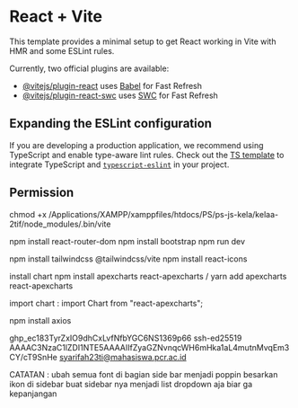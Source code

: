# React + Vite

This template provides a minimal setup to get React working in Vite with HMR and some ESLint rules.

Currently, two official plugins are available:

- [@vitejs/plugin-react](https://github.com/vitejs/vite-plugin-react/blob/main/packages/plugin-react/README.md) uses [Babel](https://babeljs.io/) for Fast Refresh
- [@vitejs/plugin-react-swc](https://github.com/vitejs/vite-plugin-react-swc) uses [SWC](https://swc.rs/) for Fast Refresh

## Expanding the ESLint configuration

If you are developing a production application, we recommend using TypeScript and enable type-aware lint rules. Check out the [TS template](https://github.com/vitejs/vite/tree/main/packages/create-vite/template-react-ts) to integrate TypeScript and [`typescript-eslint`](https://typescript-eslint.io) in your project.


## Permission
chmod +x /Applications/XAMPP/xamppfiles/htdocs/PS/ps-js-kela/kelaa-2tif/node_modules/.bin/vite

npm install react-router-dom
npm install bootstrap
npm run dev

npm install tailwindcss @tailwindcss/vite
npm install react-icons

install chart npm install apexcharts react-apexcharts / yarn add apexcharts react-apexcharts

import chart : import Chart from "react-apexcharts";

npm install axios

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
ssh-ed25519 AAAAC3NzaC1lZDI1NTE5AAAAIIfZyaGZNvnqcWH6mHka1aL4mutnMvqEm3CY/cT9SnHe syarifah23ti@mahasiswa.pcr.ac.id



CATATAN :
ubah semua font di bagian side bar menjadi poppin 
besarkan ikon di sidebar 
buat sidebar nya menjadi list dropdown aja biar ga kepanjangan

